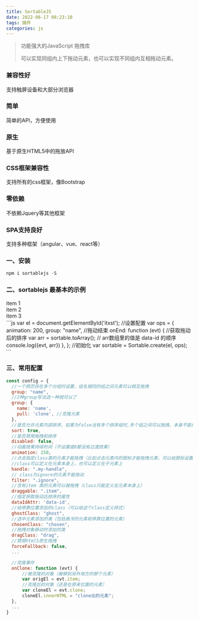 ```yaml
---
title: SortableJS
date: 2022-06-17 08:23:10
tags: 插件
categories: js
---
```


> 功能强大的JavaScript 拖拽库
>
> 可以实现同组内上下拖动元素，也可以实现不同组内互相拖动元素。

###  兼容性好

支持触屏设备和大部分浏览器

### 简单

简单的API，方便使用

### 原生

基于原生HTML5中的拖放API

### CSS框架兼容性

支持所有的css框架，像Bootstrap

### 零依赖

不依赖Jquery等其他框架

### SPA支持良好

支持多种框架（angular、vue、react等）

<!--more-->

### 一、安装

```js
npm i sortablejs -S
```

### 二、sortablejs 最基本的示例

<div id="itxst">
  <div data-id="a">item 1</div>
  <div data-id="b">item 2</div>
  <div data-id="c">item 3</div>
</div>
```js
var el = document.getElementById('itxst');
//设置配置
var ops = {
    animation: 200,
    group: "name",
    //拖动结束
    onEnd: function (evt) {
        //获取拖动后的排序
        var arr = sortable.toArray();
        // arr数组里的值是 data-id 的顺序
        console.log({evt, arr})
    },
};
//初始化
var sortable = Sortable.create(el, ops);
```

### 三、常用配置

```js
const config = {
  //一个网页存在多个分组时设置，组名相同的组之间元素可以相互拖拽
  group: "name",
  //2种group写法选一种就可以了
  group: { 
    name: 'name',
    pull: 'clone', //克隆元素
  },
  //是否允许元素内部排序，如果为false当有多个排序组时,多个组之间可以拖拽，本身不能拖拽（默认true）
  sort: true,
  //是否禁用拖拽和排序
  disabled: false,
  //动画效果持续时间（不设置或0都没有过渡效果）
  animation: 150,
  //点击指定class类的元素才能拖拽（比如点击元素内的图标才能拖拽元素，可以给图标设置my-handle class）
  //class可以定义在元素本身上，也可以定义在子元素上
  handle: ".my-handle",
  // class为ignore的元素不能拖动
  filter: ".ignore",
  //含有item 类的元素可以被拖拽（class只能定义在元素本身上）
  draggable: ".item",
  //指定获取拖动后排序的属性
  dataIdAttr: 'data-id',
  //给停靠位置添加的class（可以给这个class定义样式）
  ghostClass: "ghost",
  //选中元素添加的类（包括悬浮的元素和停靠位置的元素）
  chosenClass: "chosen",
  //拖拽对象移动时添加的类
  dragClass: "drag",
  //禁用html5原生拖拽
  forceFallback: false,
  ...

  //克隆事件
  onClone: function (evt) {
      //被克隆的对象（被移到另外地方的那个元素）
      var origEl = evt.item;
      //克隆后的对象（还是在原来位置的元素）
      var cloneEl = evt.clone;
      cloneEl.innerHTML = "clone出的元素";
  },
  ...
}
```


